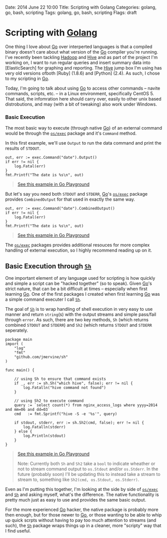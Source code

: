 Date: 2014 June 22 10:00
Title: Scripting with Golang
Categories: golang, go, bash, scripting
Tags: golang, go, bash, scripting
Flags: draft

# Scripting with [Golang][Go]

One thing I love about [Go] over interperted languages is that a compiled binary doesn't care about what version of the [Go] compiler you're running. I've recently been tackling [Hadoop] and [Hive] and as part of the project I'm working on, I want to run regular queries and insert summary data into [ElasticSearch] for graphing and reporting. The [Hive] jump box I'm using has very old versions ofboth [Ruby] (1.8.6) and [Python] (2.4). As such, I chose to my scripting in [Go].

Today, I'm going to talk about using [Go] to access other commands &ndash; navite commands, scripts, etc. &ndash; in a Linux environment, specifically CentOS 5. That said, the infomration here should carry over, easily to other unix based distrobutions, and may (with a bit of tweaking) also work under Windows.

### Basic Execution

The most basic way to execute (through native [Go]) of an external command would be through the [`os/exec`] package and it's `Command` method.

In this first example, we'll use `Output` to run the data command and print the results of `STDOUT`.

	out, err := exec.Command("date").Output()
	if err != nil {
		log.Fatal(err)
	}
	fmt.Printf("The date is %s\n", out)

> [See this example in Go Playground](http://play.golang.org/p/1-kCAKb5hN)

But let's say you need both `STDOUT` and `STDERR`, [Go]'s [`os/exec`] package provides `CombinedOutput` for that used in exactly the same way.

	out, err := exec.Command("date").CombinedOutput()
	if err != nil {
		log.Fatal(err)
	}
	fmt.Printf("The date is %s\n", out)

> [See this example in Go Playground](http://play.golang.org/p/jrVF-WDwXS)

The [`os/exec`] packages provides additional resouces for more complex handling of external execution, so I highly recommend reading up on it.


## Basic Execution through [`Sh`]

One important element of any language used for scripting is how quickly and simple a script can be "hacked together" (so to speak). Given [Go]'s strict nature, that can be a bit difficult at times &ndash; especially when first learning [Go]. One of the first packages I created when first learning [Go] was a simple command executer I call [`Sh`]. 

The goal of [`Sh`] is to wrap handling of shell execution in very easy to use manner and return `string`(s) with the output streams and simple pass/fail through `error`. As such, there are two key methods, `Sh` (which returns combined `STDOUT` and `STDERR`) and `Sh2` (which returns `STDOUT` and `STDERR` seperately.

    package main
    import (
        "log"
        "fmt"
        "github.com/jmervine/sh"
    )
    
    func main() {
        
        // using Sh to ensure that command exists
        if _, err := sh.Sh("which hive", false); err != nil {
            log.Fatalln("hive command not found")
        }
        
        // using Sh2 to execute command
        query := `select count(*) from nginx_access_logs where yyyy=2014 and mm=06 and dd=03`
        cmd   := fmt.Sprintf("hive -S -e '%s'", query)
                    
        if stdout, stderr, err := sh.Sh2(cmd, false); err != nil {
            log.Fatalln(stderr)
        } else {
            log.Println(stdout)
        }
    }
    
> [See this example in Go Playground](http://play.golang.org/p/OHsSTJ68N7)
>
> Note: Currently both `Sh` and `Sh2` take a `bool` to indicate wheather or not to stream command output to `os.Stdout` and/or `os.Stderr`. In the future (probably soon) I'll be updating this to instead take a stream to stream to, something like `Sh2(cmd, os.Stdout, os.Stderr)`.

Even as I'm putting this together, I'm looking at the side by side of [`os/exec`] and [`Sh`] and asking myself, what's the difference. The native functionality is pretty much just as easy to use and provides the same basic output. 

For the more experienced [Go] hacker, the native package is probably more then enough, but for those newer to [Go], or those wanting to be able to whip up quick scrpts without having to pay too much attention to streams (and such), the [`Sh`] package wraps things up in a cleaner, more "scripty" way that I find useful.


[Go]: http://golang.org/
[`os/exec`]: http://godoc.org/os/exec/
[`Sh`]: http://godoc.org/github.com/jmervine/sh
[Hadoop]: http://hadoop.apache.org/
[Hive]: https://hive.apache.org/
